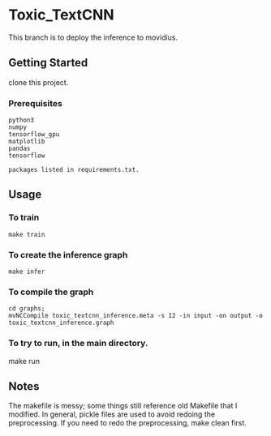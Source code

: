 # Toxic_TextCNN

This branch is to deploy the inference to movidius.

## Getting Started

clone this project.

### Prerequisites

```
python3
numpy
tensorflow_gpu
matplotlib
pandas
tensorflow

packages listed in requirements.txt.
```

## Usage

### To train


```
make train
```

### To create the inference graph

```
make infer
```

### To compile the graph

```
cd graphs;
mvNCCompile toxic_textcnn_inference.meta -s 12 -in input -on output -o toxic_textcnn_inference.graph
```

### To try to run, in the main directory.
make run

## Notes
The makefile is messy; some things still reference old Makefile that I modified.
In general, pickle files are used to avoid redoing the preprocessing. If you
need to redo the preprocessing, make clean first.
